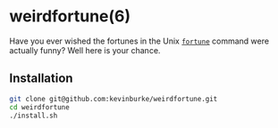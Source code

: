 # weirdfortune(6)

Have you ever wished the fortunes in the Unix [`fortune`][fortune] command were
actually funny? Well here is your chance.

## Installation

```sh
git clone git@github.com:kevinburke/weirdfortune.git
cd weirdfortune
./install.sh
```

[fortune]: http://en.wikipedia.org/wiki/Fortune_(Unix)

